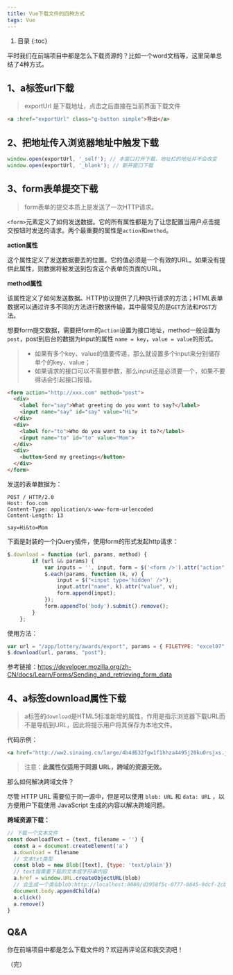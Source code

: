 ```yaml
---
title: Vue下载文件的四种方式
tags: Vue
---
```


1. 目录
{:toc}


平时我们在前端项目中都是怎么下载资源的？比如一个word文档等，这里简单总结了4种方式。

<!--more-->

## 1、a标签url下载
> exportUrl 是下载地址，点击之后直接在当前界面下载文件

```html
<a :href="exportUrl" class="g-button simple">导出</a> 
```

## 2、把地址传入浏览器地址中触发下载

```js
window.open(exportUrl, '_self'); // 本窗口打开下载，地址栏的地址并不会改变
window.open(exportUrl, '_blank'); // 新开窗口下载
```

## 3、form表单提交下载

> form表单的提交本质上是发送了一次HTTP请求。

`<form>`元素定义了如何发送数据。它的所有属性都是为了让您配置当用户点击提交按钮时发送的请求。两个最重要的属性是`action`和`method`。

**action属性**

这个属性定义了发送数据要去的位置。它的值必须是一个有效的URL。如果没有提供此属性，则数据将被发送到包含这个表单的页面的URL。

**method属性**

该属性定义了如何发送数据。HTTP协议提供了几种执行请求的方法；HTML表单数据可以通过许多不同的方法进行数据传输，其中最常见的是`GET`方法和`POST`方法。



想要form提交数据，需要把form的`action`设置为接口地址，method一般设置为`post`，post到后台的数据为input的属性 `name = key`，`value = value`的形式。

> - 如果有多个key、value的值要传递，那么就设置多个input来分别储存单个的key、value；
> - 如果请求的接口可以不需要参数，那么input还是必须要一个，如果不要得话会引起接口报错。

```html
<form action="http://xxx.com" method="post">
  <div>
    <label for="say">What greeting do you want to say?</label>
    <input name="say" id="say" value="Hi">
  </div>
  <div>
    <label for="to">Who do you want to say it to?</label>
    <input name="to" id="to" value="Mom">
  </div>
  <div>
    <button>Send my greetings</button>
  </div>
</form>

```

发送的表单数据为：

```
POST / HTTP/2.0
Host: foo.com
Content-Type: application/x-www-form-urlencoded
Content-Length: 13

say=Hi&to=Mom
```

下面是封装的一个jQuery插件，使用form的形式发起http请求：

```js
$.download = function (url, params, method) {
        if (url && params) {
            var inputs = '', input, form = $('<form />').attr("action", url).attr("method", (method || "post"));
            $.each(params, function (k, v) {
                input = $("<input type='hidden' />");
                input.attr("name", k).attr("value", v);
                form.append(input);
            });
            form.appendTo('body').submit().remove();
        }
    };
```

使用方法：
```js
var url = "/app/lottery/awards/export", params = { FILETYPE: "excel07", FRMID: that.FRMID };
$.download(url, params, "post");
```

参考链接：https://developer.mozilla.org/zh-CN/docs/Learn/Forms/Sending_and_retrieving_form_data

## 4、a标签download属性下载

> a标签的`download`是HTML5标准新增的属性，作用是指示浏览器下载URL而不是导航到URL，因此将提示用户将其保存为本地文件。

代码示例：

```html
<a href="http://ww2.sinaimg.cn/large/4b4d632fgw1f1hhza4495j20ku0rsjxs.jpg" download>下载</a>
```

> 注意：**此属性仅适用于同源 URL，跨域的资源无效。** 

那么如何解决跨域文件？

尽管 HTTP URL 需要位于同一源中，但是可以使用 `blob: URL` 和 `data: URL` ，以方便用户下载使用 JavaScript 生成的内容以解决跨域问题。

**跨域资源下载：**

```js
// 下载一个文本文件
const downloadText = (text, filename = '') {
  const a = document.createElement('a')
  a.download = filename
  // 文本txt类型 
  const blob = new Blob([text], {type: 'text/plain'}) 
  // text指需要下载的文本或字符串内容
  a.href = window.URL.createObjectURL(blob) 
  // 会生成一个类似blob:http://localhost:8080/d3958f5c-0777-0845-9dcf-2cb28783acaf 这样的URL字符串
  document.body.appendChild(a)  
  a.click()
  a.remove()
}
```

## Q&A

你在前端项目中都是怎么下载文件的？欢迎再评论区和我交流吧！

（完）

